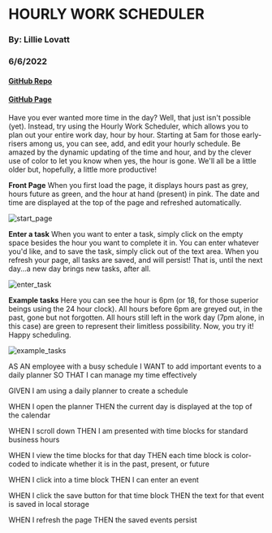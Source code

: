 # HOURLY WORK SCHEDULER

### By: Lillie Lovatt

### 6/6/2022

#### [GitHub Repo](https://github.com/lillielovatt/hourly-work-scheduler)

#### [GitHub Page](https://lillielovatt.github.io/hourly-work-scheduler/)

Have you ever wanted more time in the day? Well, that just isn't possible (yet). Instead, try using the Hourly Work Scheduler, which allows you to plan out your entire work day, hour by hour. Starting at 5am for those early-risers among us, you can see, add, and edit your hourly schedule. Be amazed by the dynamic updating of the time and hour, and by the clever use of color to let you know when yes, the hour is gone. We'll all be a little older but, hopefully, a little more productive!

**Front Page** When you first load the page, it displays hours past as grey, hours future as green, and the hour at hand (present) in pink. The date and time are displayed at the top of the page and refreshed automatically.

![start_page](https://user-images.githubusercontent.com/104483166/172743761-47789eba-475b-4384-a6c4-d397a4b25541.png)

**Enter a task** When you want to enter a task, simply click on the empty space besides the hour you want to complete it in. You can enter whatever you'd like, and to save the task, simply click out of the text area. When you refresh your page, all tasks are saved, and will persist! That is, until the next day...a new day brings new tasks, after all.

![enter_task](https://user-images.githubusercontent.com/104483166/172743778-d17306d8-a0f9-4cc0-a698-d563a35e7744.png)

**Example tasks** Here you can see the hour is 6pm (or 18, for those superior beings using the 24 hour clock). All hours before 6pm are greyed out, in the past, gone but not forgotten. All hours still left in the work day (7pm alone, in this case) are green to represent their limitless possibility. Now, you try it! Happy scheduling.

![example_tasks](https://user-images.githubusercontent.com/104483166/172743780-f9c872c4-05df-4d4c-80c8-b5931586e9bc.png)






AS AN employee with a busy schedule
I WANT to add important events to a daily planner
SO THAT I can manage my time effectively


GIVEN I am using a daily planner to create a schedule

WHEN I open the planner
THEN the current day is displayed at the top of the calendar

WHEN I scroll down
THEN I am presented with time blocks for standard business hours

WHEN I view the time blocks for that day
THEN each time block is color-coded to indicate whether it is in the past, present, or future

WHEN I click into a time block
THEN I can enter an event

WHEN I click the save button for that time block
THEN the text for that event is saved in local storage

WHEN I refresh the page
THEN the saved events persist

